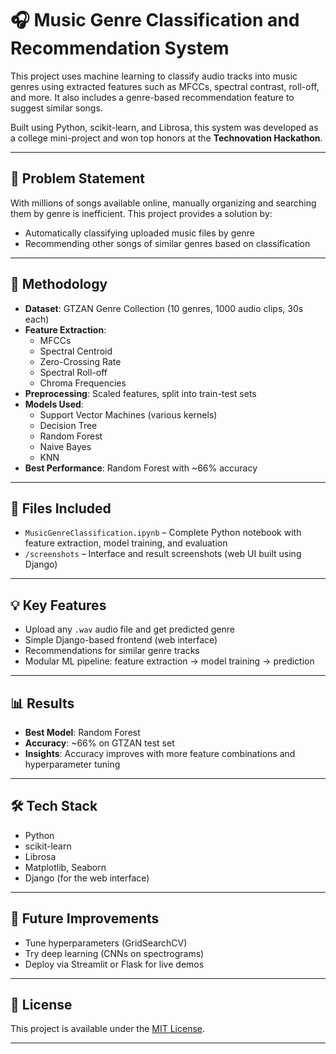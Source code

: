 # 🎧 Music Genre Classification and Recommendation System

This project uses machine learning to classify audio tracks into music genres using extracted features such as MFCCs, spectral contrast, roll-off, and more. It also includes a genre-based recommendation feature to suggest similar songs.

Built using Python, scikit-learn, and Librosa, this system was developed as a college mini-project and won top honors at the **Technovation Hackathon**.

---

## 📌 Problem Statement

With millions of songs available online, manually organizing and searching them by genre is inefficient. This project provides a solution by:
- Automatically classifying uploaded music files by genre
- Recommending other songs of similar genres based on classification

---

## 🧠 Methodology

- **Dataset**: GTZAN Genre Collection (10 genres, 1000 audio clips, 30s each)
- **Feature Extraction**:  
  - MFCCs  
  - Spectral Centroid  
  - Zero-Crossing Rate  
  - Spectral Roll-off  
  - Chroma Frequencies  
- **Preprocessing**: Scaled features, split into train-test sets
- **Models Used**:  
  - Support Vector Machines (various kernels)  
  - Decision Tree  
  - Random Forest  
  - Naive Bayes  
  - KNN  
- **Best Performance**: Random Forest with ~66% accuracy

---

## 📂 Files Included

- `MusicGenreClassification.ipynb` – Complete Python notebook with feature extraction, model training, and evaluation  
- `/screenshots` – Interface and result screenshots (web UI built using Django)

---

## 💡 Key Features

- Upload any `.wav` audio file and get predicted genre  
- Simple Django-based frontend (web interface)  
- Recommendations for similar genre tracks  
- Modular ML pipeline: feature extraction → model training → prediction

---

## 📊 Results

- **Best Model**: Random Forest  
- **Accuracy**: ~66% on GTZAN test set  
- **Insights**: Accuracy improves with more feature combinations and hyperparameter tuning

---

## 🛠 Tech Stack

- Python  
- scikit-learn  
- Librosa  
- Matplotlib, Seaborn  
- Django (for the web interface)

---

## 📌 Future Improvements

- Tune hyperparameters (GridSearchCV)  
- Try deep learning (CNNs on spectrograms)  
- Deploy via Streamlit or Flask for live demos

---

## 📝 License

This project is available under the [MIT License](LICENSE).

---
